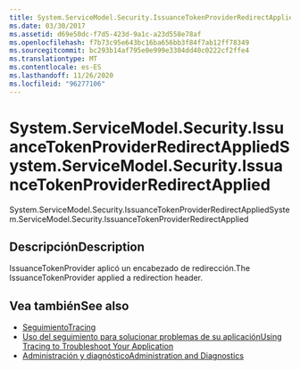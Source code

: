 ```yaml
---
title: System.ServiceModel.Security.IssuanceTokenProviderRedirectApplied
ms.date: 03/30/2017
ms.assetid: d69e50dc-f7d5-423d-9a1c-a23d558e78af
ms.openlocfilehash: f7b73c95e643bc16ba656bb3f84f7ab12ff78349
ms.sourcegitcommit: bc293b14af795e0e999e3304dd40c0222cf2ffe4
ms.translationtype: MT
ms.contentlocale: es-ES
ms.lasthandoff: 11/26/2020
ms.locfileid: "96277106"
---
```

# <a name="systemservicemodelsecurityissuancetokenproviderredirectapplied"></a><span data-ttu-id="5a719-102">System.ServiceModel.Security.IssuanceTokenProviderRedirectApplied</span><span class="sxs-lookup"><span data-stu-id="5a719-102">System.ServiceModel.Security.IssuanceTokenProviderRedirectApplied</span></span>

<span data-ttu-id="5a719-103">System.ServiceModel.Security.IssuanceTokenProviderRedirectApplied</span><span class="sxs-lookup"><span data-stu-id="5a719-103">System.ServiceModel.Security.IssuanceTokenProviderRedirectApplied</span></span>  
  
## <a name="description"></a><span data-ttu-id="5a719-104">Descripción</span><span class="sxs-lookup"><span data-stu-id="5a719-104">Description</span></span>  

 <span data-ttu-id="5a719-105">IssuanceTokenProvider aplicó un encabezado de redirección.</span><span class="sxs-lookup"><span data-stu-id="5a719-105">The IssuanceTokenProvider applied a redirection header.</span></span>  
  
## <a name="see-also"></a><span data-ttu-id="5a719-106">Vea también</span><span class="sxs-lookup"><span data-stu-id="5a719-106">See also</span></span>

- [<span data-ttu-id="5a719-107">Seguimiento</span><span class="sxs-lookup"><span data-stu-id="5a719-107">Tracing</span></span>](index.md)
- [<span data-ttu-id="5a719-108">Uso del seguimiento para solucionar problemas de su aplicación</span><span class="sxs-lookup"><span data-stu-id="5a719-108">Using Tracing to Troubleshoot Your Application</span></span>](using-tracing-to-troubleshoot-your-application.md)
- [<span data-ttu-id="5a719-109">Administración y diagnóstico</span><span class="sxs-lookup"><span data-stu-id="5a719-109">Administration and Diagnostics</span></span>](../index.md)
